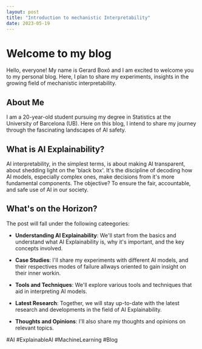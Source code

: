 ```yaml
---
layout: post
title: "Introduction to mechanistic Interpretability"
date: 2023-05-19
---
```



# Welcome to my blog

Hello, everyone! My name is Gerard Boxó and I am excited to welcome you to my personal blog. Here, I plan to share my experiments, insights in the growing field of mechanistic interpretability.

## About Me

I am a 20-year-old student pursuing my degree in Statistics at the University of Barcelona (UB). Here on this blog, I intend to share my journey through the fascinating landscapes of AI safety.


## What is AI Explainability?

AI interpretability, in the simplest terms, is about making AI transparent, about shedding light on the 'black box'. It's the discipline of decoding how AI models, especially complex ones, make decisions from it's more fundamental components. The objective? To ensure the fair, accountable, and safe use of AI in our society.

## What's on the Horizon?

The post will fall under the following cateegories:

- **Understanding AI Explainability**: We'll start from the basics and understand what AI Explainability is, why it's important, and the key concepts involved.

- **Case Studies**: I'll share my experiments with different AI models, and their respectives modes of failure allways oriented to gain insight on their inner workin.

- **Tools and Techniques**: We'll explore various tools and techniques that aid in interpreting AI models.

- **Latest Research**: Together, we will stay up-to-date with the latest research and developments in the field of AI Explainability.

- **Thoughts and Opinions**: I'll also share my thoughts and opinions on relevant topics.


#AI #ExplainableAI #MachineLearning #Blog
